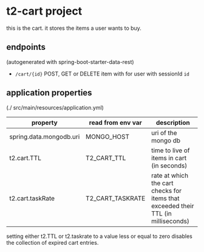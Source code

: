 # t2-cart project

this is the cart. 
it stores the items a user wants to buy.

## endpoints
(autogenerated with spring-boot-starter-data-rest)

* ```/cart/{id}``` POST, GET or DELETE item with for user with sessionId ```id```


## application properties
(./ src/main/resources/application.yml)

property | read from env var | description |
-------- | ----------------- | ----------- |
spring.data.mongodb.uri | MONGO_HOST | uri of the mongo db
t2.cart.TTL		| T2_CART_TTL | time to live of items in cart (in seconds)
t2.cart.taskRate	| T2_CART_TASKRATE | rate at which the cart checks for items that exceeded their TTL (in milliseconds)

setting either t2.TTL or t2.taskrate to a value less or equal to zero disables the collection of expired cart entries.

